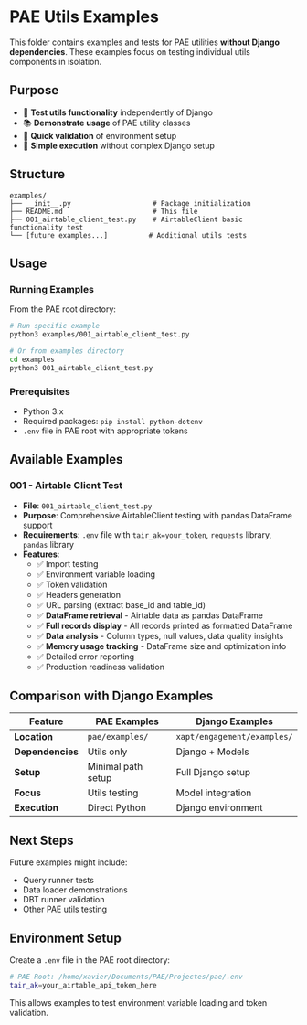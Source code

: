 # PAE Utils Examples

This folder contains examples and tests for PAE utilities **without Django dependencies**. These examples focus on testing individual utils components in isolation.

## Purpose

- 🧪 **Test utils functionality** independently of Django
- 📚 **Demonstrate usage** of PAE utility classes
- 🔧 **Quick validation** of environment setup
- 🚀 **Simple execution** without complex Django setup

## Structure

```
examples/
├── __init__.py                    # Package initialization
├── README.md                      # This file
├── 001_airtable_client_test.py    # AirtableClient basic functionality test
└── [future examples...]          # Additional utils tests
```

## Usage

### Running Examples

From the PAE root directory:

```bash
# Run specific example
python3 examples/001_airtable_client_test.py

# Or from examples directory
cd examples
python3 001_airtable_client_test.py
```

### Prerequisites

- Python 3.x
- Required packages: `pip install python-dotenv`
- `.env` file in PAE root with appropriate tokens

## Available Examples

### 001 - Airtable Client Test
- **File**: `001_airtable_client_test.py`
- **Purpose**: Comprehensive AirtableClient testing with pandas DataFrame support
- **Requirements**: `.env` file with `tair_ak=your_token`, `requests` library, `pandas` library
- **Features**:
  - ✅ Import testing
  - ✅ Environment variable loading
  - ✅ Token validation
  - ✅ Headers generation
  - ✅ URL parsing (extract base_id and table_id)
  - ✅ **DataFrame retrieval** - Airtable data as pandas DataFrame
  - ✅ **Full records display** - All records printed as formatted DataFrame
  - ✅ **Data analysis** - Column types, null values, data quality insights
  - ✅ **Memory usage tracking** - DataFrame size and optimization info
  - ✅ Detailed error reporting
  - ✅ Production readiness validation

## Comparison with Django Examples

| Feature | PAE Examples | Django Examples |
|---------|--------------|-----------------|
| **Location** | `pae/examples/` | `xapt/engagement/examples/` |
| **Dependencies** | Utils only | Django + Models |
| **Setup** | Minimal path setup | Full Django setup |
| **Focus** | Utils testing | Model integration |
| **Execution** | Direct Python | Django environment |

## Next Steps

Future examples might include:
- Query runner tests
- Data loader demonstrations
- DBT runner validation
- Other PAE utils testing

## Environment Setup

Create a `.env` file in the PAE root directory:

```bash
# PAE Root: /home/xavier/Documents/PAE/Projectes/pae/.env
tair_ak=your_airtable_api_token_here
```

This allows examples to test environment variable loading and token validation.
